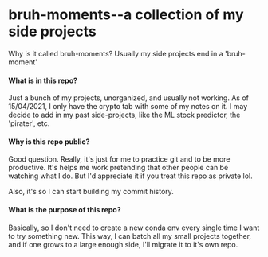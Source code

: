 # bruh-moments--a collection of my side projects

Why is it called bruh-moments? Usually my side projects end in a 'bruh-moment'

#### What is in this repo?
Just a bunch of my projects, unorganized, and usually not working. As of 15/04/2021, I only have the crypto tab with some of my notes on it. I may decide to add in my past side-projects, like the ML stock predictor, the 'pirater', etc. 

#### Why is this repo public?
Good question. Really, it's just for me to practice git and to be more productive. It's helps me work pretending that other people can be watching what I do. But I'd appreciate it if you treat this repo as private lol. 

Also, it's so I can start building my commit history. 

#### What is the purpose of this repo?
Basically, so I don't need to create a new conda env every single time I want to try something new. This way, I can batch all my small projects together, and if one grows to a large enough side, I'll migrate it to it's own repo. 